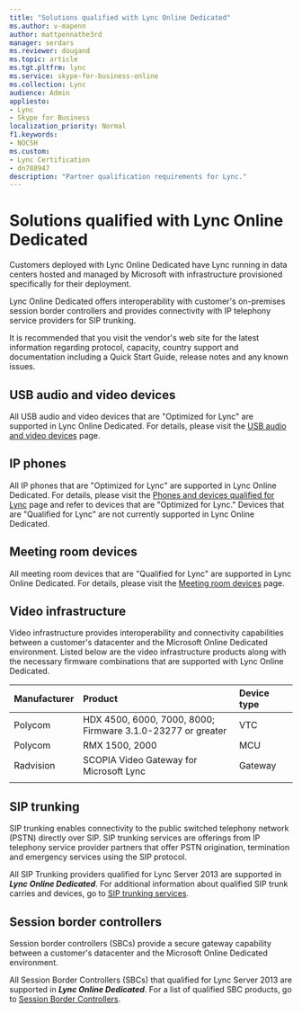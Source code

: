 ```yaml
---
title: "Solutions qualified with Lync Online Dedicated"
ms.author: v-mapenn
author: mattpennathe3rd
manager: serdars
ms.reviewer: dougand
ms.topic: article
ms.tgt.pltfrm: lync
ms.service: skype-for-business-online
ms.collection: Lync
audience: Admin
appliesto:
- Lync
- Skype for Business 
localization_priority: Normal
f1.keywords:
- NOCSH
ms.custom:
- Lync Certification
- dn788947
description: "Partner qualification requirements for Lync."
---
```


# Solutions qualified with Lync Online Dedicated

Customers deployed with Lync Online Dedicated have Lync running in data centers hosted and managed by Microsoft with infrastructure provisioned specifically for their deployment.

Lync Online Dedicated offers interoperability with customer's on-premises session border controllers and provides connectivity with IP telephony service providers for SIP trunking.

It is recommended that you visit the vendor's web site for the latest information regarding protocol, capacity, country support and documentation including a Quick Start Guide, release notes and any known issues.

## USB audio and video devices

All USB audio and video devices that are "Optimized for Lync" are supported in Lync Online Dedicated. For details, please visit the [USB audio and video devices](usb-and-video.md) page.

## IP phones

All IP phones that are "Optimized for Lync" are supported in Lync Online Dedicated. For details, please visit the [Phones and devices qualified for  Lync](ip-phones.md) page and refer to devices that are "Optimized for Lync." Devices that are "Qualified for Lync" are not currently supported in Lync Online Dedicated.

## Meeting room devices

All meeting room devices that are "Qualified for Lync" are supported in Lync Online Dedicated. For details, please visit the [Meeting room devices](meeting-room-devices.md) page.

## Video infrastructure

Video infrastructure provides interoperability and connectivity capabilities between a customer's datacenter and the Microsoft Online Dedicated environment. Listed below are the video infrastructure products along with the necessary firmware combinations that are supported with Lync Online Dedicated.


|Manufacturer  |Product  |Device type  |
|:---------|:---------|:---------|
|Polycom     |HDX 4500, 6000, 7000, 8000;<br />Firmware 3.1.0-23277 or greater         |    VTC     |
|Polycom     |RMX 1500, 2000         |     MCU    |
|Radvision     |   SCOPIA Video Gateway for Microsoft Lync      |    Gateway     |
|     |         |         |



## SIP trunking

SIP trunking enables connectivity to the public switched telephony network (PSTN) directly over SIP. SIP trunking services are offerings from IP telephony service provider partners that offer PSTN origination, termination and emergency services using the SIP protocol. 

All SIP Trunking providers qualified for Lync Server 2013 are supported in ***Lync Online Dedicated***. For additional information about qualified SIP trunk carries and devices, go to  [SIP trunking services](sip-trunking-services.md).

## Session border controllers

Session border controllers (SBCs) provide a secure gateway capability between a customer's datacenter and the Microsoft Online Dedicated environment. 

All Session Border Controllers (SBCs) that qualified for Lync Server 2013 are supported in ***Lync Online Dedicated***. For a list of qualified SBC products, go to [Session Border Controllers](sbcs-lync-server.md).
